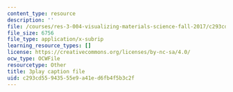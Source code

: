```yaml
---
content_type: resource
description: ''
file: /courses/res-3-004-visualizing-materials-science-fall-2017/c293cd55943555e9a41ed6fb4f5b3c2f_peJUDjHJGb4.vtt
file_size: 6756
file_type: application/x-subrip
learning_resource_types: []
license: https://creativecommons.org/licenses/by-nc-sa/4.0/
ocw_type: OCWFile
resourcetype: Other
title: 3play caption file
uid: c293cd55-9435-55e9-a41e-d6fb4f5b3c2f
---
```

